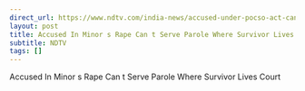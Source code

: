```yaml
---
direct_url: https://www.ndtv.com/india-news/accused-under-pocso-act-cant-serve-parole-in-victims-village-city-rajasthan-hc-5152009
layout: post
title: Accused In Minor s Rape Can t Serve Parole Where Survivor Lives  Court
subtitle: NDTV
tags: []
---
```


Accused In Minor s Rape Can t Serve Parole Where Survivor Lives  Court
